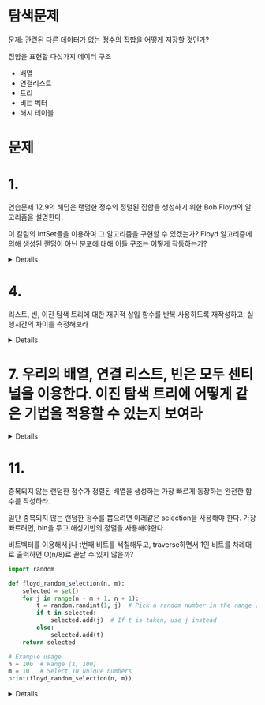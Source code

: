 # 탐색문제 

문제: 관련된 다른 데이터가 없는 정수의 집합을 어떻게 저장할 것인가? 

집합을 표현할 다섯가지 데이터 구조
- 배열
- 연결리스트
- 트리
- 비트 벡터
- 해시 테이블


# 문제 

# 1. 

연습문제 12.9의 해답은 랜덤한 정수의 정렬된 집합을 생성하기 위한 Bob Floyd의 알고리즘을 설명한다. 

이 칼럼의 IntSet들을 이용하여 그 알고리즘을 구현할 수 있겠는가? Floyd 알고리즘에 의해 생성된 랜덤이 아닌 분포에 대해 이들 구조는 어떻게 작동하는가? 


<details>

Robert W. Floyd 가 bob Floyd 씨라고 한다. 

Set 기반의 알고리즘으로 m개의 정수를 1,2,3,...n개의 배열에서 랜덤하게 추출하는 방법을 뽑는다. 

random한 정수를 generate하고, 중복을 찾으면 n이 클때 느려질 수 있다. Floyd 알고리즘은 메모리를 최소화 하면서, unique함을 보장하는 정수를 뽑는다. 


1. 랜덤 숫자를 저장하기 위한 empty set을 초기화한다.
2. `n-m+1` 부터 `n`까지 순회하면서 각 iteration마다 하나의 random한 숫자를 뽑는다.
   - 각 iteration j 마다, [1,j] 사이에 있는 t 하나를 뽑을 것이다. 

3. 만약 t가 set에 있다면 j를 넣고, 아니면 t를 넣어라. t는 [1,n-m+1] 까지일 수밖에 없고 j는 `[n-m+1,n]` 이고. 따라서 unique한 숫자가 선택됨
4. m iteration을 진행하면 m개의 unique한 숫자가 선택된다. 


```python
import random

def floyd_random_selection(n, m):
    selected = set()
    for j in range(n - m + 1, n + 1):
        t = random.randint(1, j)  # Pick a random number in the range [1, j]
        if t in selected:
            selected.add(j)  # If t is taken, use j instead
        else:
            selected.add(t)
    return selected

# Example usage
n = 100  # Range [1, 100]
m = 10   # Select 10 unique numbers
print(floyd_random_selection(n, m))
```

이 칼럼의 IntSet을 이용해서 알고리즘을 구현하려고 하면, 삽입정렬 사용하는 배열기반 정렬이 빨라질 수 있겠다. 

add할때 왼쪽 절반에 넣는지, 오른쪽 절반에 넣는지를 미리 알 수 있으니까. 나머지 링크드 리스트 기반, 트리 기반, 비트 벡터 기반, 해시 기반은 비슷하지 않을까? 

### 연습문제 해답

그냥 진짜 IntSet.insert(), IntSet.size() 인터페이스만 이용해서 구현할 수 있는지 묻는 것이었고, 

add 대신 IntSet.insert()를 사용하고, 우리의 insert문은 중복검사를 하기 때문에, insert(j) 한 다음에도 이전size와 size()가 동일하다면 t를 넣는 방식


한계점은 m과 maxval이 동일할 때 원소들을 오름차순으로 차례차례 삽입하기 때문에 최악의 경우가 생긴다. 

</details>



# 4. 

리스트, 빈, 이진 탐색 트리에 대한 재귀적 삽입 함수를 반복 사용하도록 재작성하고, 실행시간의 차이를 측정해보라 


<details>

리스트 

```
void insert(t):
    head = rinsert(head, t)

node* rinsert(p,t):
   if p->val < t
      p->next = rinsert(p->next, t)
   else if p->val > t
      p = newnode(t, p)
      n++
   return p  
```

트리
```

void insert(t):
    root = rinsert(root, t)

node* rinsert(p, t):
   if p == 0
        p = newnode(t, 0, 0)
        n++
   else if p->val < t
        p->right = rinsert(p->right, t)
   else if p->val > t
        p->left = rinsert(p->left, t)
    return p

```


빈

bins는 bin 최대 개수 - bin이 있고, 각 bin마다 연결리스트를 둔것. 
```
void insert(t):
    i = t / (1+maxval/bins)
    bin[i] = rinsert(bin[i], t)
node* rinsert(p,t):
   if p->val < t
      p->next = rinsert(p->next, t)
   else if p->val > t
      p = newnode(t, p)
      n++
   return p
```


n=1000 기준으로 역시 메모리 할당이 많이 필요한 링크드 리스트가 제일 많이먹고, 속도가 빠르긴 한 binary tree, 그다음이 해시 + linked list네. (bin이 100개라서 하나당 10개 이하로 떨어져서 그럴것.) 

{'Linked List': 0.0301, 
'Binary Tree': 0.0017, 
'Bins': 0.0009}


</details>

# 7. 우리의 배열, 연결 리스트, 빈은 모두 센티널을 이용한다. 이진 탐색 트리에 어떻게 같은 기법을 적용할 수 있는지 보여라 

<details>

이진 탐색 트리를 배열로 구현한다면 센티널을 사용할 수 있다?  

traverse가 종료됨을 센티널로 꺠달아야 하는데, 이진 탐색 트리는 루트에서 시작해서 끝까지 가는데, 이때 끝을 어떻게 알 수 있을까?

leaf 노드가 양쪽다 센티널이면 되는건 아닐까?

### 해답

이전 버전에서는 NULL이었던 포인터들이 모두 센티널 노드를 가리키도록 초기화 한다. 

root = sentinel = new node() 할때 , left, right 모두 sentinel을 가리키도록 한다.

삽입코드할 때에, 자기가 현재 센티넬 노드에 와있으면 그 자리에 삽입하는 방식이다. 


</details>


# 11. 

중복되지 않는 랜덤한 정수가 정렬된 배열을 생성하는 가장 빠르게 동장하는 완전한 함수를 작성하라. 

일단 중복되지 않는 랜덤한 정수를 뽑으려면 아래같은 selection을 사용해야 한다. 가장 빠르려면, bin을 두고 해싱기반의 정렬을 사용해야한다. 

비트벡터를 이용해서 j나 t번째 비트를 색칠해두고, traverse하면서 1인 비트를 차례대로 출력하면 O(n/8)로 끝날 수 있지 않을까?  

```python
import random

def floyd_random_selection(n, m):
    selected = set()
    for j in range(n - m + 1, n + 1):
        t = random.randint(1, j)  # Pick a random number in the range [1, j]
        if t in selected:
            selected.add(j)  # If t is taken, use j instead
        else:
            selected.add(t)
    return selected

# Example usage
n = 100  # Range [1, 100]
m = 10   # Select 10 unique numbers
print(floyd_random_selection(n, m))
```

<details>

GPT의 답안은 기가막히다

random.sample()은 내부적으로 Fisher-Yates Shuffle을 사용해 O(n) 에 동작.

sorted() 함수를 사용하면 O(nlogn)에 끝난다고 한다.

Knuth Shuffle, 즉 우리 지난 정렬할때 0...m번째 index까지 순회하면서 다른 원소랑 swap해서, m번째 index까지만 sort하는 방식이 제일 빠르다고 한다.  O(m) 에 끝날테니까. 배열도 이미 정의되어있고. (공간할당 x)

</details>


